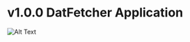 # v1.0.0 DatFetcher Application
![Alt Text](https://media.giphy.com/media/jvmRmRmgXSdC2o8uyp/giphy.gif)
